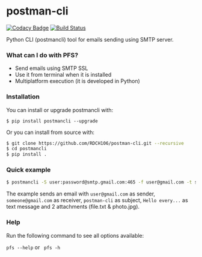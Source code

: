 # postman-cli

[![Codacy Badge](https://api.codacy.com/project/badge/Grade/08eb8749f36e428b8e350bcbb22b0083)](https://www.codacy.com/manual/RDCH106/postman-cli?utm_source=github.com&amp;utm_medium=referral&amp;utm_content=RDCH106/postman-cli&amp;utm_campaign=Badge_Grade)
[![Build Status](https://travis-ci.org/RDCH106/postman-cli.svg?branch=master)](https://travis-ci.org/RDCH106/postman-cli)

Python CLI (postmancli) tool for emails sending using SMTP server.

### What can I do with PFS?

* Send emails using SMTP SSL
* Use it from terminal when it is installed
* Multiplatform execution (it is developed in Python)


### Installation

You can install or upgrade postmancli with:

`$ pip install postmancli --upgrade`

Or you can install from source with:

```bash
$ git clone https://github.com/RDCH106/postman-cli.git --recursive
$ cd postmancli
$ pip install .
```


### Quick example

```bash
$ postmancli -S user:password@smtp.gmail.com:465 -f user@gmail.com -t someone@gmail.com -s postman-cli --text "Hello everyone!@nl@@tab@It seems that this works ..." -a "file.txt" "photo.jpg"
```

The example sends an email with `user@gmail.com` as sender, `someone@gmail.com` as receiver, `postman-cli` as subject, `Hello every...` as text message and 2 attachments (file.txt & photo.jpg).


### Help

Run the following command to see all options available:

`pfs --help` or ` pfs -h`
